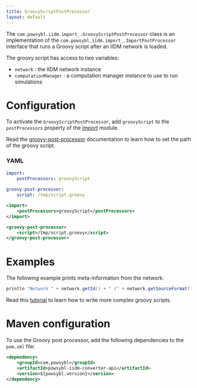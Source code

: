 ```yaml
---
title: GroovyScriptPostProcessor
layout: default
---
```


The `com.powsybl.iidm.import_.GroovyScriptPostProcessor` class is an implementation of the `com.powsybl.iidm.import_.ImportPostProcessor`
interface that runs a Groovy script after an IIDM network is loaded.

The groovy script has access to two variables:
- `network` : the IIDM network instance
- `computationManager` : a computation manager instance to use to run simulations

# Configuration
To activate the `GroovyScriptPostProcessor`, add `groovyScript` to the `postProcessors` property of the [import](../../../configuration/modules/import.md)
module.

Read the [groovy-post-processor](../../../configuration/modules/groovy-post-processor.md) documentation to learn how to
set the path of the groovy script.

### YAML
```yaml
import:
    postProcessors: groovyScript
    
groovy-post-processor:
    script: /tmp/script.groovy
```

```xml
<import>
    <postProcessors>groovyScript</postProcessors>
</import>

<groovy-post-processor>
    <script>/tmp/script.groovy</script>
</groovy-post-processor>
```

# Examples
The following example prints meta-information from the network:
```groovy
println "Network " + network.getId() + " (" + network.getSourceFormat()+ ") is imported"
```

Read this [tutorial](../../../todo.md) to learn how to write more complex groovy scripts.

# Maven configuration
To use the Groovy post processor, add the following dependencies to the `pom.xml` file:
```xml
<dependency>
    <groupId>com.powsybl</groupId>
    <artifactId>powsybl-iidm-converter-api</artifactId>
    <version>${powsybl.version}</version>
</dependency>
```
